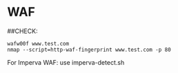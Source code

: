 # WAF
##CHECK: 
```
wafw00f www.test.com
nmap --script=http-waf-fingerprint www.test.com -p 80
```

For Imperva WAF: use imperva-detect.sh
